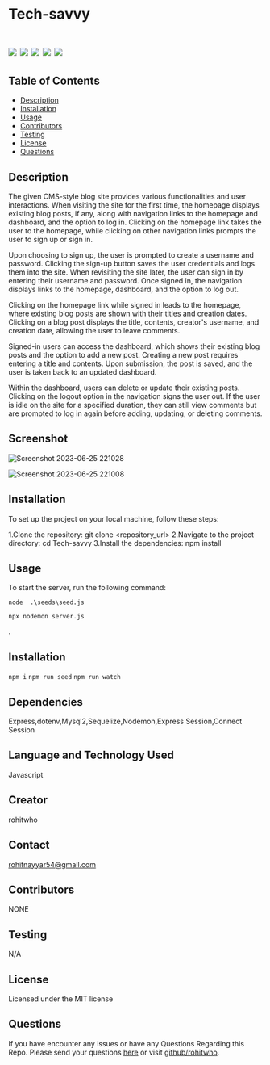 # Tech-savvy

 # ![](https://img.shields.io/badge/SeQuelize-ExpressJs-blue) ![](https://img.shields.io/badge/license-MIT-brightgreen) ![](https://img.shields.io/badge/mysql-ORM-orange) ![](https://img.shields.io/badge/node.js-Routes-red) ![](https://img.shields.io/badge/MVC-Handlebars-red)




 ## Table of Contents

- [Description](#description)
- [Installation](#installation)
- [Usage](#usage)
- [Contributors](#contributors)
- [Testing](#testing)
- [License](#license)
- [Questions](#questions)


## Description
The given CMS-style blog site provides various functionalities and user interactions. When visiting the site for the first time, the homepage displays existing blog posts, if any, along with navigation links to the homepage and dashboard, and the option to log in. Clicking on the homepage link takes the user to the homepage, while clicking on other navigation links prompts the user to sign up or sign in.

Upon choosing to sign up, the user is prompted to create a username and password. Clicking the sign-up button saves the user credentials and logs them into the site. When revisiting the site later, the user can sign in by entering their username and password. Once signed in, the navigation displays links to the homepage, dashboard, and the option to log out.

Clicking on the homepage link while signed in leads to the homepage, where existing blog posts are shown with their titles and creation dates. Clicking on a blog post displays the title, contents, creator's username, and creation date, allowing the user to leave comments.

Signed-in users can access the dashboard, which shows their existing blog posts and the option to add a new post. Creating a new post requires entering a title and contents. Upon submission, the post is saved, and the user is taken back to an updated dashboard.

Within the dashboard, users can delete or update their existing posts. Clicking on the logout option in the navigation signs the user out. If the user is idle on the site for a specified duration, they can still view comments but are prompted to log in again before adding, updating, or deleting comments.

## Screenshot
![Screenshot 2023-06-25 221028](https://github.com/rohitwho/Tech-savvy/assets/123782523/6a75ba97-4813-4eae-8648-7a9d344998fe)


![Screenshot 2023-06-25 221008](https://github.com/rohitwho/Tech-savvy/assets/123782523/2264e28b-a21f-48e0-abfc-86d082f89eea)

## Installation
To set up the project on your local machine, follow these steps:

1.Clone the repository: git clone <repository_url>
2.Navigate to the project directory: cd Tech-savvy
3.Install the dependencies: npm install

## Usage
To start the server, run the following command:

`node  .\seeds\seed.js`

`npx nodemon server.js`


.


## Installation

`npm i`
`npm run seed`
`npm run watch`

## Dependencies

Express,dotenv,Mysql2,Sequelize,Nodemon,Express Session,Connect Session

## Language and Technology Used

Javascript

## Creator

rohitwho

## Contact

rohitnayyar54@gmail.com

## Contributors

NONE

## Testing

N/A

## License

Licensed under the MIT license

## Questions

If you have encounter any issues or have any Questions Regarding this Repo. Please send your questions [here](mailto:rohitnayyar54@gmail.com?subject=[GitHub]%20Dev%20Connect) or visit [github/rohitwho](https://github.com/rohitwho).
